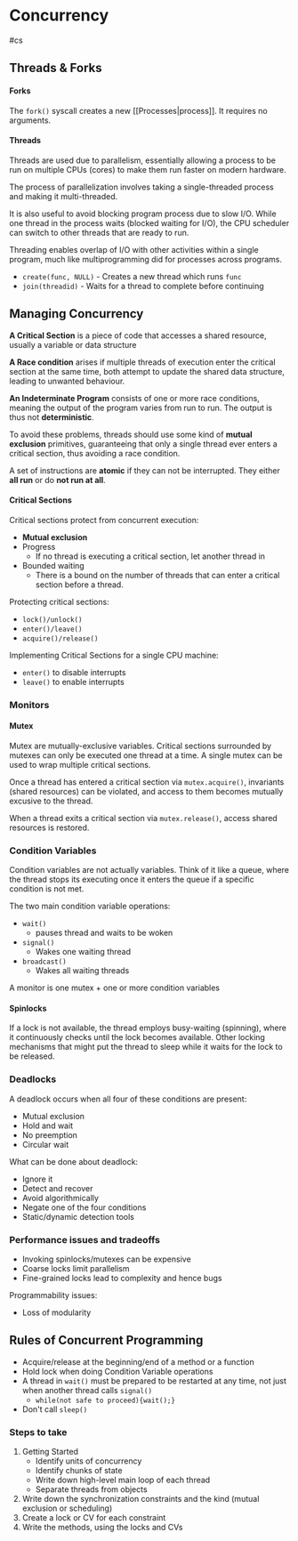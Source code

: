 # Concurrency
#cs 

## Threads & Forks

#### Forks

The `fork()` syscall creates a new [[Processes|process]]. It requires no arguments.

#### Threads

Threads are used due to parallelism, essentially allowing a process to be run on multiple CPUs (cores) to make them run faster on modern hardware. 

The process of parallelization involves taking a single-threaded process and making it multi-threaded.

It is also useful to avoid blocking program process due to slow I/O. While one thread in the process waits (blocked waiting for I/O), the CPU scheduler can switch to other threads that are ready to run. 

Threading enables overlap of I/O with other activities within a single program, much like multiprogramming did for processes across programs.


- `create(func, NULL)` - Creates a new thread which runs `func`
- `join(threadid)` - Waits for a thread to complete before continuing

## Managing Concurrency

**A Critical Section** is a piece of code that accesses a shared resource, usually a variable or data structure

**A Race condition** arises if multiple threads of execution enter the critical section at the same time, both attempt to update the shared data structure, leading to unwanted behaviour.

**An Indeterminate Program** consists of one or more race conditions, meaning the output of the program varies from run to run. The output is thus not **deterministic**. 

To avoid these problems, threads should use some kind of **mutual exclusion** primitives, guaranteeing that only a single thread ever enters a critical section, thus avoiding a race condition.

A set of instructions are **atomic** if they can not be interrupted. They either **all run** or do **not run at all**.

#### Critical Sections

Critical sections protect from concurrent execution:
- **Mutual exclusion** 
- Progress
	- If no thread is executing a critical section, let another thread in
- Bounded waiting
	- There is a bound on the number of threads that can enter a critical section before a thread.

Protecting critical sections:
- `lock()/unlock()`
- `enter()/leave()`
- `acquire()/release()`


Implementing Critical Sections for a single CPU machine:
- `enter()` to disable interrupts
- `leave()` to enable interrupts


### Monitors
#### Mutex

Mutex are mutually-exclusive variables. Critical sections surrounded by mutexes can only be executed one thread at a time. A single mutex can be used to wrap multiple critical sections.

Once a thread has entered a critical section via `mutex.acquire()`, invariants (shared resources) can be violated, and access to them becomes mutually excusive to the thread.

When a thread exits a critical section via `mutex.release()`, access shared resources is restored.

### Condition Variables

Condition variables are not actually variables. Think of it like a queue, where the thread stops its executing once it enters the queue if a specific condition is not met.

The two main condition variable operations:
- `wait()`
	- pauses thread and waits to be woken
- `signal()`
	- Wakes one waiting thread
- `broadcast()`
	- Wakes all waiting threads

A monitor is one mutex + one or more condition variables
#### Spinlocks

If a lock is not available, the thread employs busy-waiting (spinning), where it continuously checks until the lock becomes available.
Other locking mechanisms that might put the thread to sleep while it waits for the lock to be released.

### Deadlocks

A deadlock occurs when all four of these conditions are present:
- Mutual exclusion
- Hold and wait
- No preemption
- Circular wait

What can be done about deadlock:
- Ignore it
- Detect and recover
- Avoid algorithmically
- Negate one of the four conditions
- Static/dynamic detection tools

### Performance issues and tradeoffs

- Invoking spinlocks/mutexes can be expensive
- Coarse locks limit parallelism 
- Fine-grained locks lead to complexity and hence bugs

Programmability issues:
- Loss of modularity

## Rules of Concurrent Programming

- Acquire/release at the beginning/end of a method or a function
- Hold lock when doing Condition Variable operations
- A thread in `wait()` must be prepared to be restarted at any time, not just when another thread calls `signal()`
	- `while(not safe to proceed){wait();}`
- Don't call `sleep()`

### Steps to take

1. Getting Started
	- Identify units of concurrency 
	- Identify chunks of state
	- Write down high-level main loop of each thread
	- Separate threads from objects
2.  Write down the synchronization constraints and the kind (mutual exclusion or scheduling)
3. Create a lock or CV for each constraint 
4. Write the methods, using the locks and CVs


